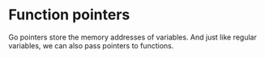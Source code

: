 # Function pointers
Go pointers store the memory addresses of variables. And just like regular variables, we can also pass pointers to functions.
